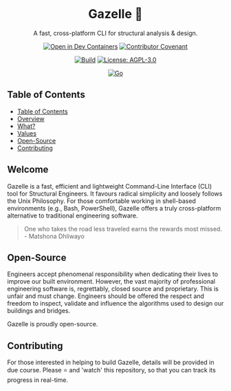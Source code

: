 <div align="center">
  <h1>Gazelle 🦌</h1>
  <p>A fast, cross-platform CLI for structural analysis & design.</p>

  [![Open in Dev Containers](https://img.shields.io/static/v1?label=Dev%20Containers&message=Open&color=blue&logo=visualstudiocode)](https://vscode.dev/redirect?url=vscode://ms-vscode-remote.remote-containers/cloneInVolume?url=https://github.com/calcpadstudio/core)
  [![Contributor Covenant](https://img.shields.io/badge/Contributor%20Covenant-2.0-4baaaa.svg)](code_of_conduct.md)
  
  [![Build](https://github.com/calcpadstudio/core/actions/workflows/build.yml/badge.svg)](https://github.com/jamesbayley/calcpadstudio/core/actions/workflows/build.yml)
  [![License: AGPL-3.0](https://img.shields.io/badge/License-AGPL--3.0-blueviolet)](https://choosealicense.com/licenses/agpl-3.0/)
  
  [![Go](https://img.shields.io/badge/Go-1.21-00add8)](https://go.dev/)
</div>

## Table of Contents

- [Table of Contents](#table-of-contents)
- [Overview](#overview)
- [What?](#what)
- [Values](#values)
- [Open-Source](#open-source)
- [Contributing](#contributing)

## Welcome

Gazelle is a fast, efficient and lightweight Command-Line Interface (CLI) tool for Structural Engineers. It favours radical simplicity and loosely follows the Unix Philosophy. For those comfortable working in shell-based environments (e.g., Bash, PowerShell), Gazelle offers a truly cross-platform alternative to traditional engineering software.

> One who takes the road less traveled earns the rewards most missed. - Matshona Dhliwayo

## Open-Source
Engineers accept phenomenal responsibility when dedicating their lives to improve our built environment. However, the vast majority of professional engineering software is, regrettably, closed source and proprietary. This is unfair and must change. Engineers should be offered the respect and freedom to inspect, validate and influence the algorithms used to design our buildings and bridges. 

Gazelle is proudly open-source.

## Contributing

For those interested in helping to build Gazelle, details will be provided in due course. Please ⭐️ and 'watch' this repository, so that you can track its progress in real-time.

